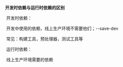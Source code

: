 **开发时依赖与运行时依赖的区别**

​	开发时依赖：

​		开发中使用的依赖，线上生产环境不需要他们；--save-dev

​		常见：构建工具，预处理器，测试工具等

​	运行时依赖：

​		线上生产环境需要的依赖

